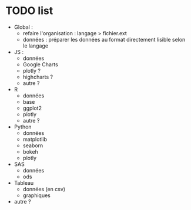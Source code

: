# TODO list

- Global :
	- refaire l'organisation : langage > fichier.ext
	- données : préparer les données au format directement lisible selon le langage
- JS :
	- données
	- Google Charts
	- plotly ?
	- highcharts ?
	- autre ?
- R
	- données
	- base
	- ggplot2
	- plotly
	- autre ?
- Python
	- données
	- matplotlib
	- seaborn
	- bokeh
	- plotly
- SAS
	- données
	- ods
- Tableau
	- données (en csv)
	- graphiques
- autre ?
